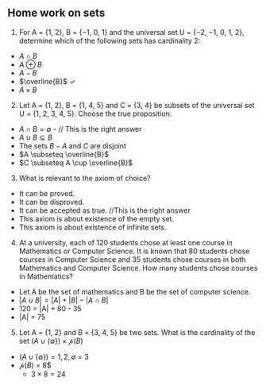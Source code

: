 ## Home work on sets

1. For A = {1, 2}, B = {−1, 0, 1} and the universal set U = {−2, −1, 0, 1, 2},
determine which of the following sets has cardinality 2:

- $A \cap B$ 
- $A \oplus B$ 
- $A - B$ 
- $\overline{B}$   &#10003;
- $A \times B$

2. Let A = {1, 2}, B = {1, 4, 5} and C = {3, 4} be subsets of the universal set U = {1, 2, 3, 4, 5}. Choose the true proposition:

- $A \cap B = \emptyset$ - // This is the right answer
- $A \cup B \subseteq B$
- The sets $B - A$ and $C$ are disjoint
- $A \subseteq \overline{B}$
- $C \subseteq A \cup \overline{B}$ 

3. What is relevant to the axiom of choice?
- It can be proved.
- It can be disproved.
- It can be accepted as true. //This is the right answer
- This axiom is about existence of the empty set.
- This axiom is about existence of infinite sets.

4. At a university, each of 120 students chose at least one course in Mathematics or Computer Science. It is known that 80 students chose courses in Computer Science and 35 students chose courses in both Mathematics and Computer Science. How many students chose courses in Mathematics?

- Let A be the set of mathematics and B be the set of computer science. 
- $|A \cup B| = |A| + |B| - |A \cap B|$
- 120 = |A| + 80 - 35
- |A| = 75

5. Let A = {1, 2} and B = {3, 4, 5} be two sets. What is the cardinality of the set $(A \cup \{ \emptyset \}) \times \mathcal{p}(B)$
 - $(A \cup \{ \emptyset \}) = {1, 2, \emptyset}$ = 3
 - $\mathcal{p}(B)$ = 8$
    - $3 \times 8 = 24$